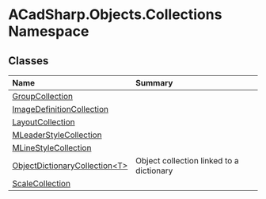 # ACadSharp.Objects.Collections Namespace

## Classes

| Name | Summary | 
| :- | :- | 
| [GroupCollection](ACadSharp.Objects.Collections.GroupCollection) |  | 
| [ImageDefinitionCollection](ACadSharp.Objects.Collections.ImageDefinitionCollection) |  | 
| [LayoutCollection](ACadSharp.Objects.Collections.LayoutCollection) |  | 
| [MLeaderStyleCollection](ACadSharp.Objects.Collections.MLeaderStyleCollection) |  | 
| [MLineStyleCollection](ACadSharp.Objects.Collections.MLineStyleCollection) |  | 
| [ObjectDictionaryCollection\<T\>](ACadSharp.Objects.Collections.ObjectDictionaryCollection_T_) | Object collection linked to a dictionary | 
| [ScaleCollection](ACadSharp.Objects.Collections.ScaleCollection) |  | 

